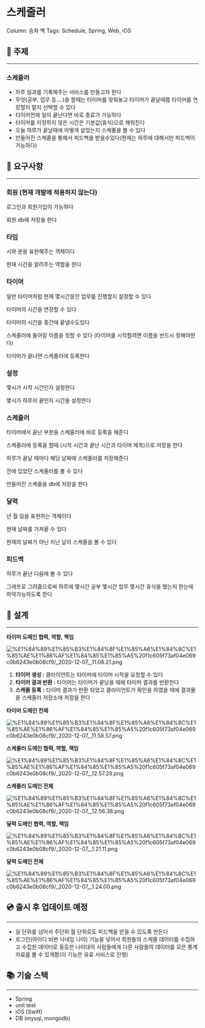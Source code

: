 # 스케줄러

Column: 승화 백
Tags: Schedule, Spring, Web, iOS

## 🤔 주제

---

### 스케줄러

- 하루 일과를 기록해주는 서비스를 만들고자 한다
- 무엇(공부, 업무 등....)을 할때는 타이머를 맞춰놓고 타이머가 끝날때쯤 타이머를 연장할지 말지 선택할 수 있다
- 타이머전에 일이 끝난다면 바로 종료가 가능하다
- 타이머를 지정하지 않은 시간은 기본값(휴식)으로 채워진다
- 오늘 하루가 끝날때에 어떻게 살았는지 스케줄을 볼 수 있다
- 만들어진 스케줄을 통해서 피드백을 받을수있다(현재는 하루에 대해서만 피드백이 가능하다)

## 🔎 요구사항

---

### 회원 (현재 개발에 적용하지 않는다)

로그인과 회원가입이 가능하다

회원 db에 저장을 한다

### 타임

시와 분을 표현해주는 객체이다

현재 시간을 알려주는 역할을 한다

### 타이머

일반 타이머처럼 현재 몇시간동안 업무를 진행할지 설정할 수 있다

타이머의 시간을 연장할 수 있다

타이머의 시간을 중간에 끝낼수도있다

스케줄러에 들어갈 이름을 정할 수 있다 (타이머를 시작할려면 이름을 반드시 정해야한다)

타이머가 끝나면 스케줄러에 등록한다

### 설정

몇시가 시작 시간인지 설정한다

몇시가 하루의 끝인지 시간을 설정한다

### 스케줄러

타이머에서 끝난 부분을 스케줄러에 바로 등록을 해준다

스케줄러에 등록을 할때 (시작 시간과 끝난 시간과 타이머 제목)으로 저장을 한다

하루가 끝날 때마다 해당 날짜에 스케줄러를 저장해준다

전에 있었던 스케줄러를 볼 수 있다

만들어진 스케줄을 db에 저장을 한다

### 달력

년 월 일을 표현하는 객체이다

현재 날짜를 가져올 수 있다

현재의 날짜가 아닌 지난 날의 스케줄을 볼 수 있다

### 피드백

하루가 끝난 다음에 볼 수 있다

그래프로 그려줌으로써 하루에 몇시간 공부 몇시간 업무 몇시간 휴식을 했는지 한눈에 파악가능하도록 한다

## 🔨 설계

---

**타이머 도메인 협력, 역할, 책임** 

![%E1%84%89%E1%85%B3%E1%84%8F%E1%85%A6%E1%84%8C%E1%85%AE%E1%86%AF%E1%84%85%E1%85%A5%20f1c605f73af04e069c0b6243e0b08cf9/_2020-12-07__11.08.21.png](%E1%84%89%E1%85%B3%E1%84%8F%E1%85%A6%E1%84%8C%E1%85%AE%E1%86%AF%E1%84%85%E1%85%A5%20f1c605f73af04e069c0b6243e0b08cf9/_2020-12-07__11.08.21.png)

1. **타이머 생성 :** 클라이언트는 타이머에 타이머 시작을 요청할 수 있다
2. **타이머 결과 반환 :** 타이머는 타이머가 끝났을 때에 타이머 결과를 반환한다
3. **스케줄 등록** **:** 타이머 결과가 반환 되었고 클라이언트가 확인을 하였을 때에  결과물을 스케줄러 저장소에 저장을 한다

**타이머 도메인 전체**

![%E1%84%89%E1%85%B3%E1%84%8F%E1%85%A6%E1%84%8C%E1%85%AE%E1%86%AF%E1%84%85%E1%85%A5%20f1c605f73af04e069c0b6243e0b08cf9/_2020-12-07__11.58.57.png](%E1%84%89%E1%85%B3%E1%84%8F%E1%85%A6%E1%84%8C%E1%85%AE%E1%86%AF%E1%84%85%E1%85%A5%20f1c605f73af04e069c0b6243e0b08cf9/_2020-12-07__11.58.57.png)

**스케줄러 도메인 협력, 역할, 책임**

![%E1%84%89%E1%85%B3%E1%84%8F%E1%85%A6%E1%84%8C%E1%85%AE%E1%86%AF%E1%84%85%E1%85%A5%20f1c605f73af04e069c0b6243e0b08cf9/_2020-12-07__12.57.29.png](%E1%84%89%E1%85%B3%E1%84%8F%E1%85%A6%E1%84%8C%E1%85%AE%E1%86%AF%E1%84%85%E1%85%A5%20f1c605f73af04e069c0b6243e0b08cf9/_2020-12-07__12.57.29.png)

**스케줄러 도메인 전체**

![%E1%84%89%E1%85%B3%E1%84%8F%E1%85%A6%E1%84%8C%E1%85%AE%E1%86%AF%E1%84%85%E1%85%A5%20f1c605f73af04e069c0b6243e0b08cf9/_2020-12-07__12.56.38.png](%E1%84%89%E1%85%B3%E1%84%8F%E1%85%A6%E1%84%8C%E1%85%AE%E1%86%AF%E1%84%85%E1%85%A5%20f1c605f73af04e069c0b6243e0b08cf9/_2020-12-07__12.56.38.png)

**달력 도메인 협력, 역할, 책임**

![%E1%84%89%E1%85%B3%E1%84%8F%E1%85%A6%E1%84%8C%E1%85%AE%E1%86%AF%E1%84%85%E1%85%A5%20f1c605f73af04e069c0b6243e0b08cf9/_2020-12-07__1.21.11.png](%E1%84%89%E1%85%B3%E1%84%8F%E1%85%A6%E1%84%8C%E1%85%AE%E1%86%AF%E1%84%85%E1%85%A5%20f1c605f73af04e069c0b6243e0b08cf9/_2020-12-07__1.21.11.png)

**달력 도메인 전체**

![%E1%84%89%E1%85%B3%E1%84%8F%E1%85%A6%E1%84%8C%E1%85%AE%E1%86%AF%E1%84%85%E1%85%A5%20f1c605f73af04e069c0b6243e0b08cf9/_2020-12-07__1.24.00.png](%E1%84%89%E1%85%B3%E1%84%8F%E1%85%A6%E1%84%8C%E1%85%AE%E1%86%AF%E1%84%85%E1%85%A5%20f1c605f73af04e069c0b6243e0b08cf9/_2020-12-07__1.24.00.png)

## 💿 출시 후 업데이트 예정

---

- 일 단위를 넘어서 주단위 월 단위로도 피드백을 받을 수 있도록 만든다
- 로그인(아이디 비번 닉네임 나이) 기능을 넣어서 회원들의 스케줄 데이터를 수집하고 수집한 데이터로 동등한 나이대의 사람들에게 다른 사람들의 데이터를 모은 통계자료를 볼 수 있게함(이 기능은 유료 서비스로 진행)

## 📚 기술 스택

---

- Spring
- unit test
- iOS (Swift)
- DB (mysql, mongodb)


